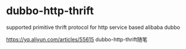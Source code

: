 dubbo-http-thrift
=================

supported primitive thrift protocol for http service based alibaba dubbo


https://yq.aliyun.com/articles/55615
dubbo-http-thrift随笔 
